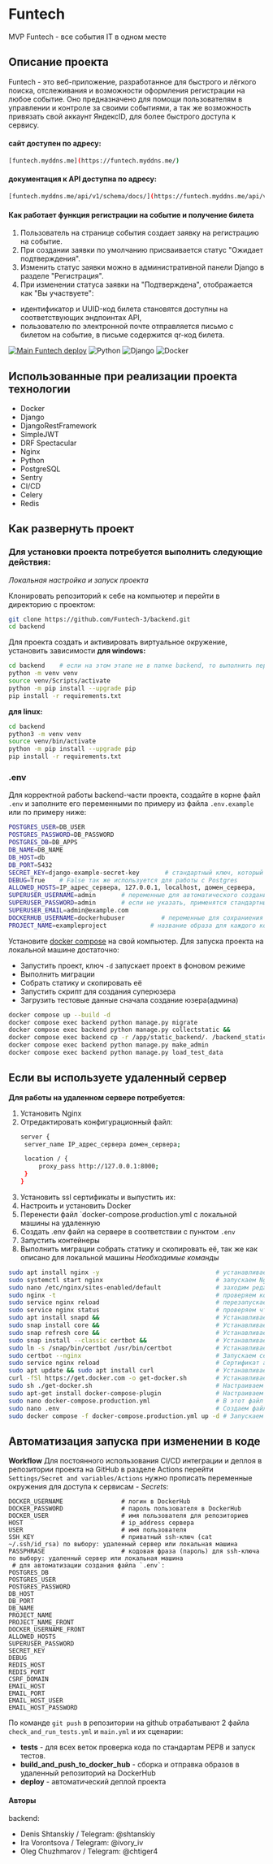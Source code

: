 # Funtech
MVP Funtech - все события IT в одном месте

## Описание проекта

Funtech - это веб-приложение, разработанное для быстрого и лёгкого поиска, отслеживания и возможности оформления регистрации на любое событие. Оно предназначено для помощи пользователям в управлении и контроле за своими событиями, а так же возможность привязать свой аккаунт ЯндексID, для более быстрого доступа к сервису.

#### сайт доступен по адресу:
```bash
[funtech.myddns.me](https://funtech.myddns.me/)
```

#### документация к API доступна по адресу:
```bash
[funtech.myddns.me/api/v1/schema/docs/](https://funtech.myddns.me/api/v1/schema/docs/)
```

#### Как работает функция регистрации на событие и получение билета
1. Пользователь на странице события создает заявку на регистрацию на событие.
2. При создании заявки по умолчанию присваивается статус "Ожидает подтверждения".
3. Изменить статус заявки можно в административной панели Django в разделе "Регистрация".
4. При изменении статуса заявки на "Подтверждена", отображается как "Вы участвуете":
- идентификатор и UUID-код билета становятся доступны на соответствующих эндпоинтах API,
- пользователю по электронной почте отправляется письмо с билетом на событие, в письме содержится qr-код билета.

[![Main Funtech deploy](https://github.com/Funtech-3/backend/actions/workflows/main.yml/badge.svg?branch=main)](https://github.com/Funtech-3/backend/actions/workflows/main.yml)
![Python](https://img.shields.io/badge/python-3670A0?style=for-the-badge&logo=python&logoColor=ffdd54)
![Django](https://img.shields.io/badge/Django-092E20?style=for-the-badge&logo=django&logoColor=20B2AA)
![Docker](https://img.shields.io/badge/docker-%230db7ed.svg?style=for-the-badge&logo=docker&logoColor=white)

## Использованные при реализации проекта технологии
 - Docker
 - Django
 - DjangoRestFramework
 - SimpleJWT
 - DRF Spectacular
 - Nginx
 - Python
 - PostgreSQL
 - Sentry
 - CI/CD
 - Celery
 - Redis

## __Как развернуть проект__

### Для установки проекта потребуется выполнить следующие действия:

_Локальная настройка и запуск проекта_

Клонировать репозиторий к себе на компьютер и перейти в директорию с проектом:
```bash
git clone https://github.com/Funtech-3/backend.git
cd backend
```
Для проекта создать и активировать виртуальное окружение, установить зависимости
__для windows:__
```bash
cd backend    # если на этом этапе не в папке backend, то выполнить переход
python -m venv venv
source venv/Scripts/activate
python -m pip install --upgrade pip
pip install -r requirements.txt
```
__для linux:__
```bash
cd backend
python3 -m venv venv
source venv/bin/activate
python -m pip install --upgrade pip
pip install -r requirements.txt
```
### .env
Для корректной работы backend-части проекта, создайте в корне файл `.env` и заполните его переменными по примеру из файла `.env.example` или по примеру ниже:
```bash
POSTGRES_USER=DB_USER
POSTGRES_PASSWORD=DB_PASSWORD
POSTGRES_DB=DB_APPS
DB_NAME=DB_NAME
DB_HOST=db
DB_PORT=5432
SECRET_KEY=django-example-secret-key       # стандартный ключ, который создается при старте проекта
DEBUG=True    # False так же используется для работы с Postgres
ALLOWED_HOSTS=IP_адрес_сервера, 127.0.0.1, localhost, домен_сервера,
SUPERUSER_USERNAME=admin       # переменные для автоматического создания суперюзера,
SUPERUSER_PASSWORD=admin       # если не указать, применятся стандартные из менеджемент команды make_admin
SUPERUSER_EMAIL=admin@example.com
DOCKERHUB_USERNAME=dockerhubuser          # переменные для сохраниения образов на докер хаб пользователя/организации и тд на будущее
PROJECT_NAME=exampleproject            # название образа для каждого контейнер сопоставимо с названием проекта
```

Установите [docker compose](https://www.docker.com/) на свой компьютер.
Для запуска проекта на локальной машине достаточно:
* Запустить проект, ключ `-d` запускает проект в фоновом режиме
* Выполнить миграции
* Cобрать статику и скопировать её
* Запустить скрипт для создания суперюзера
* Загрузить тестовые данные сначала создание юзера(админа)
```bash
docker compose up --build -d
docker compose exec backend python manage.py migrate
docker compose exec backend python manage.py collectstatic &&
docker compose exec backend cp -r /app/static_backend/. /backend_static/static/
docker compose exec backend python manage.py make_admin
docker compose exec backend python manage.py load_test_data
```

## Если вы используете удаленный сервер
__Для работы на удаленном сервере потребуется:__
1. Установить Nginx
2. Отредактировать конфигурационный файл:
   ```bash
   server {
    server_name IP_адрес_сервера домен_сервера;

    location / {
        proxy_pass http://127.0.0.1:8000;
    }
   }
   ```
3. Установить ssl сертификаты и выпустить их:
4. Настроить и установить Docker
5. Перенести файл `docker-compose.production.yml с локальной машины на удаленную
6. Создать .env файл на сервере в соответствии с пунктом `.env`
7. Запустить контейнеры
8. Выполнить миграции собрать статику и скопировать её, так же как описано для локальной машины
   _Необходимые команды_
```bash
sudo apt install nginx -y                                # устанавливаем Nginx
sudo systemctl start nginx                               # запускаем Nginx
sudo nano /etc/nginx/sites-enabled/default               # заходим редактировать файл конфигурации
sudo nginx -t                                            # проверяем корректность настроек
sudo service nginx reload                                # перезапускаем Nginx
sudo service nginx status                                # проверяем что Nginx запущен и работает без ошибок
sudo apt install snapd &&                                # Устанавливаем certbot для получения SSL-сертификата
sudo snap install core &&                                # Устанавливаем certbot для получения SSL-сертификата
sudo snap refresh core &&                                # Устанавливаем certbot для получения SSL-сертификата
sudo snap install --classic certbot &&                   # Устанавливаем certbot для получения SSL-сертификата
sudo ln -s /snap/bin/certbot /usr/bin/certbot            # Устанавливаем certbot для получения SSL-сертификата
sudo certbot --nginx                                     # Запускаем certbot получаем SSL-сертификат
sudo service nginx reload                                # Сертификат автоматически сохранится в конфигурации Nginx
sudo apt update && sudo apt install curl                 # Устанавливаем Docker
curl -fSl https://get.docker.com -o get-docker.sh        # Устанавливаем Docker
sudo sh ./get-docker.sh                                  # Настраиваем Docker
sudo apt-get install docker-compose-plugin               # Настраиваем Docker
sudo nano docker-compose.production.yml                  # В этот файл перенесем содержимое из файла на локальной машине
sudo nano .env                                           # Создаем файл .env с переменными окружения
sudo docker compose -f docker-compose.production.yml up -d # Запускаем контейнеры на удаленном сервере в фоновом режиме
```
## Автоматизация запуска при изменении в коде

__Workflow__
Для постоянного использования CI/CD интеграции и деплоя в репозитории проекта на GitHub в разделе Actions перейти `Settings/Secret and variables/Actions` нужно прописать переменные окружения для доступа к сервисам - _Secrets_:

```
DOCKER_USERNAME                # логин в DockerHub
DOCKER_PASSWORD                # пароль пользователя в DockerHub
DOCKER_USER                    # имя пользователя для репозиториев
HOST                           # ip_address сервера
USER                           # имя пользователя
SSH_KEY                        # приватный ssh-ключ (cat ~/.ssh/id_rsa) по выбору: удаленный сервер или локальная машина
PASSPHRASE                     # кодовая фраза (пароль) для ssh-ключа по выбору: удаленный сервер или локальная машина
 # для автоматизации создания файла `.env`:
POSTGRES_DB
POSTGRES_USER
POSTGRES_PASSWORD
DB_HOST
DB_PORT
DB_NAME
PROJECT_NAME
PROJECT_NAME_FRONT
DOCKER_USERNAME_FRONT
ALLOWED_HOSTS
SUPERUSER_PASSWORD
SECRET_KEY
DEBUG
REDIS_HOST
REDIS_PORT
CSRF_DOMAIN
EMAIL_HOST
EMAIL_PORT
EMAIL_HOST_USER
EMAIL_HOST_PASSWORD
```
По команде `git push` в репозитории на github отрабатывают 2 файла `check_and_run_tests.yml` и `main.yml` и их сценарии:
* __tests__ - для всех веток проверка кода по стандартам PEP8 и запуск тестов.
* __build_and_push_to_docker_hub__ - сборка и отправка образов в удаленный репозиторий на DockerHub
* __deploy__ - автоматический деплой проекта



#### Авторы

backend:
- Denis Shtanskiy /
Telegram: @shtanskiy
- Ira Vorontsova /
Telegram: @ivory_iv
- Oleg Chuzhmarov /
Telegram: @chtiger4
